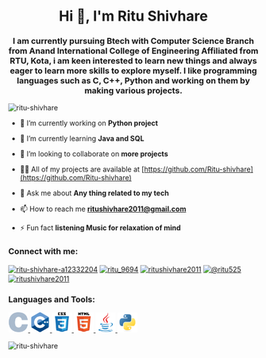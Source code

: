 <h1 align="center">Hi 👋, I'm Ritu Shivhare</h1>
<h3 align="center">I am currently pursuing Btech with Computer Science Branch from Anand International College of Engineering Affiliated from RTU, Kota, i am keen interested to learn new things and always eager to learn more skills to explore myself.
  I like programming languages such as C, C++, Python and working on them by making various projects. 
</h3>

<p align="left"> <img src="https://komarev.com/ghpvc/?username=ritu-shivhare&label=Profile%20views&color=0e75b6&style=flat" alt="ritu-shivhare" /> </p>

- 🔭 I’m currently working on **Python project**

- 🌱 I’m currently learning **Java and SQL**

- 👯 I’m looking to collaborate on **more projects**

- 👨‍💻 All of my projects are available at [https://github.com/Ritu-shivhare](https://github.com/Ritu-shivhare)

- 💬 Ask me about **Any thing related to my tech**

- 📫 How to reach me **ritushivhare2011@gmail.com**

- ⚡ Fun fact **listening Music for relaxation of mind**

<h3 align="left">Connect with me:</h3>
<p align="left">
<a href="https://linkedin.com/in/ritu-shivhare-a12332204" target="blank"><img align="center" src="https://raw.githubusercontent.com/rahuldkjain/github-profile-readme-generator/neutral-icons/src/images/icons/Social/linked-in-alt.svg" alt="ritu-shivhare-a12332204" height="30" width="40" /></a>
<a href="https://www.codechef.com/users/ritu_9694" target="blank"><img align="center" src="https://cdn.jsdelivr.net/npm/simple-icons@3.1.0/icons/codechef.svg" alt="ritu_9694" height="30" width="40" /></a>
<a href="https://www.hackerrank.com/ritushivhare2011" target="blank"><img align="center" src="https://raw.githubusercontent.com/rahuldkjain/github-profile-readme-generator/neutral-icons/src/images/icons/Social/hackerrank.svg" alt="ritushivhare2011" height="30" width="40" /></a>
<a href="https://www.hackerearth.com/@ritu525" target="blank"><img align="center" src="https://raw.githubusercontent.com/rahuldkjain/github-profile-readme-generator/neutral-icons/src/images/icons/Social/hackerearth.svg" alt="@ritu525" height="30" width="40" /></a>
<a href="https://auth.geeksforgeeks.org/user/ritushivhare2011" target="blank"><img align="center" src="https://raw.githubusercontent.com/rahuldkjain/github-profile-readme-generator/neutral-icons/src/images/icons/Social/geeks-for-geeks.svg" alt="ritushivhare2011" height="30" width="40" /></a>
</p>

<h3 align="left">Languages and Tools:</h3>
<p align="left"> <a href="https://www.cprogramming.com/" target="_blank"> <img src="https://raw.githubusercontent.com/devicons/devicon/master/icons/c/c-original.svg" alt="c" width="40" height="40"/> </a> <a href="https://www.w3schools.com/cpp/" target="_blank"> <img src="https://raw.githubusercontent.com/devicons/devicon/master/icons/cplusplus/cplusplus-original.svg" alt="cplusplus" width="40" height="40"/> </a> <a href="https://www.w3schools.com/css/" target="_blank"> <img src="https://raw.githubusercontent.com/devicons/devicon/master/icons/css3/css3-original-wordmark.svg" alt="css3" width="40" height="40"/> </a> <a href="https://www.w3.org/html/" target="_blank"> <img src="https://raw.githubusercontent.com/devicons/devicon/master/icons/html5/html5-original-wordmark.svg" alt="html5" width="40" height="40"/> </a> <a href="https://www.java.com" target="_blank"> <img src="https://raw.githubusercontent.com/devicons/devicon/master/icons/java/java-original.svg" alt="java" width="40" height="40"/> </a> <a href="https://www.python.org" target="_blank"> <img src="https://raw.githubusercontent.com/devicons/devicon/master/icons/python/python-original.svg" alt="python" width="40" height="40"/> </a> </p>

<p><img align="center" src="https://github-readme-stats.vercel.app/api/top-langs?username=ritu-shivhare&show_icons=true&locale=en&layout=compact" alt="ritu-shivhare" /></p>

